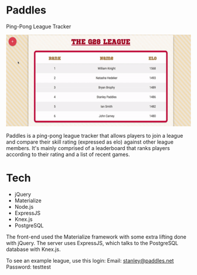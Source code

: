 # Paddles
Ping-Pong League Tracker

<img src="https://github.com/jcquery/paddles/raw/master/screenshots/gamedemo.gif" height="250">

Paddles is a ping-pong league tracker that allows players to join a league and compare their skill rating (expressed as elo) against other league members. It's mainly comprised of a leaderboard that ranks players according to their rating and a list of recent games. 

# Tech
- jQuery
-  Materialize
-  Node.js
-  ExpressJS
-  Knex.js
-  PostgreSQL

The front-end used the Materialize framework with some extra lifting done with jQuery. The server uses ExpressJS, which talks to the PostgreSQL database with Knex.js. 

To see an example league, use this login:
Email: stanley@paddles.net
Password: testtest
